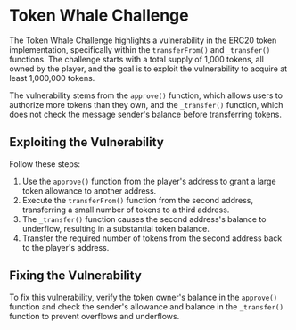 # Token Whale Challenge

The Token Whale Challenge highlights a vulnerability in the ERC20 token implementation, specifically within the `transferFrom()` and `_transfer()` functions. The challenge starts with a total supply of 1,000 tokens, all owned by the player, and the goal is to exploit the vulnerability to acquire at least 1,000,000 tokens.

The vulnerability stems from the `approve()` function, which allows users to authorize more tokens than they own, and the `_transfer()` function, which does not check the message sender's balance before transferring tokens.

## Exploiting the Vulnerability

Follow these steps:

1. Use the `approve()` function from the player's address to grant a large token allowance to another address.
2. Execute the `transferFrom()` function from the second address, transferring a small number of tokens to a third address.
3. The `_transfer()` function causes the second address's balance to underflow, resulting in a substantial token balance.
4. Transfer the required number of tokens from the second address back to the player's address.

## Fixing the Vulnerability

To fix this vulnerability, verify the token owner's balance in the `approve()` function and check the sender's allowance and balance in the `_transfer()` function to prevent overflows and underflows.
